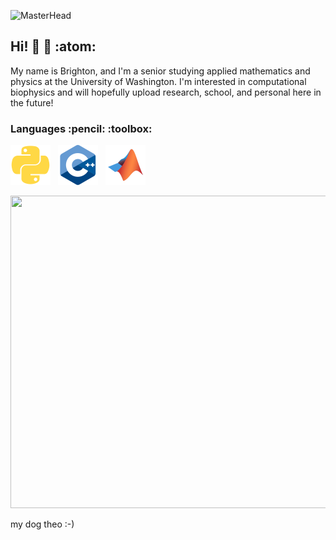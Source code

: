 ![MasterHead](https://lp-cms-production.imgix.net/2019-06/3de8f3e81b11d229dfc1c19490ed0a52-university-of-washington.jpg?w=1920&h=640&fit=crop&crop=faces%2Cedges&auto=format&q=75)


## Hi! :slightly_smiling_face: :microscope: :atom:
My name is Brighton, and I'm a senior studying applied mathematics and physics at the University of Washington. I'm interested in computational biophysics and will hopefully upload research, school, and personal here in the future!

<h3 align="left">Languages :pencil: :toolbox: </h3>

  <img src="./python-plain.svg" width="64" height="64" alt="Icon"> &nbsp;
  <img src="./cplusplus-original.svg" width="64" height="64" alt="Icon"> &nbsp;
  <img src="./matlab-original.svg" width="64" height="64" alt="Icon">




<a href="https://lh3.googleusercontent.com/pw/AP1GczPsAwNZa3AIvenYx98t1-FI4LNM4odwOEAw5lKhqyPGS3kyP4jDbli5FXvPhIOudjwyOI_WBkzr-YrxAmsrTQHs579xrxVs76XqMnxLjqlHhTadp0M=w2400?source=screenshot.guru">
  <img src="https://lh3.googleusercontent.com/pw/AP1GczPsAwNZa3AIvenYx98t1-FI4LNM4odwOEAw5lKhqyPGS3kyP4jDbli5FXvPhIOudjwyOI_WBkzr-YrxAmsrTQHs579xrxVs76XqMnxLjqlHhTadp0M=w600-h315-p-k" width="1100" height="500" />
</a>

my dog theo :-)


<!--
**brightonar2/brightonar2** is a ✨ _special_ ✨ repository because its `README.md` (this file) appears on your GitHub profile.

Here are some ideas to get you started:

- 🔭 I’m currently working on ...
- 🌱 I’m currently learning ...
- 👯 I’m looking to collaborate on ...
- 🤔 I’m looking for help with ...
- 💬 Ask me about ...
- 📫 How to reach me: ...
- 😄 Pronouns: ...
- ⚡ Fun fact: ...
-->
